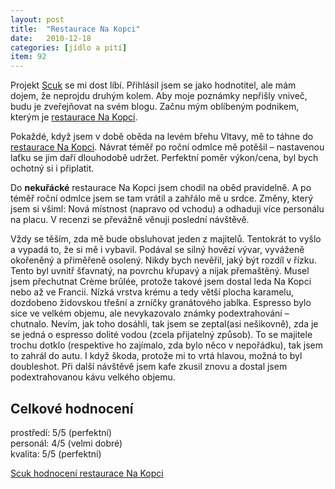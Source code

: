 ```yaml
---
layout: post
title:  "Restaurace Na Kopci"
date:   2010-12-18
categories: [jídlo a pití]
item: 92
---
```

Projekt [Scuk](http://www.scuk.cz/) se mi dost líbí. Přihlásil jsem se jako hodnotitel, ale mám dojem, že neprojdu druhým kolem. Aby moje 
poznámky nepřišly vniveč, 
budu je zveřejňovat na svém blogu. Začnu mým oblíbeným podnikem, kterým je [restaurace Na Kopci](http://www.nakopci.com/).
<!--more-->

Pokaždé, když jsem v době oběda na levém břehu Vltavy, mě to táhne do [restaurace Na Kopci](http://www.nakopci.com/). Návrat téměř po roční odmlce mě potěšil – nastavenou laťku se jim daří dlouhodobě udržet. Perfektní poměr výkon/cena, byl bych ochotný si i připlatit.

Do __nekuřácké__ restaurace Na Kopci jsem chodil na oběd pravidelně. A po téměř roční odmlce jsem se tam vrátil a zahřálo mě u srdce. Změny, 
který jsem si všiml: Nová místnost (napravo od vchodu) a odhaduji více personálu na placu. V recenzi se převážně věnuji poslední návštěvě.

Vždy se těším, zda mě bude obsluhovat jeden z majitelů. Tentokrát to vyšlo a vypadá to, že si mě i vybavil. Podával se silný hovězí vývar, vyváženě okořeněný a přiměřeně osolený. Nikdy bych nevěřil, jaký být rozdíl v řízku. Tento byl uvnitř šťavnatý, na povrchu křupavý a nijak přemaštěný.
Musel jsem přechutnat Crème brûlée, protože takové jsem dostal leda Na Kopci nebo až ve Francii. Nízká vrstva krému a tedy větší plocha karamelu, dozdobeno židovskou třešní a zrníčky granátového jablka. Espresso bylo sice ve velkém objemu, ale nevykazovalo známky podextrahování – chutnalo. Nevím, jak toho dosáhli, tak jsem se zeptal(asi nešikovně), zda je se jedná o espresso dolité vodou (zcela přijatelný způsob). To se majitele trochu dotklo (respektive ho zajímalo, zda bylo něco v nepořádku), tak jsem to zahrál do autu. I když škoda, protože mi to vrtá hlavou, možná to byl doubleshot. Při další návštěvě jsem kafe zkusil znovu a dostal jsem podextrahovanou kávu velkého objemu.

Celkové hodnocení
------
prostředí: 5/5 (perfektní)  
personál: 4/5 (velmi dobré)  
kvalita: 5/5 (perfektní)

[Scuk hodnocení restaurace Na Kopci](http://www.scuk.cz/d/na-kopci/)